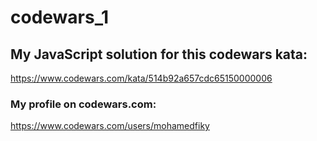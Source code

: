 # codewars_1

## My JavaScript solution for this codewars kata:

https://www.codewars.com/kata/514b92a657cdc65150000006

### My profile on codewars.com:

https://www.codewars.com/users/mohamedfiky


